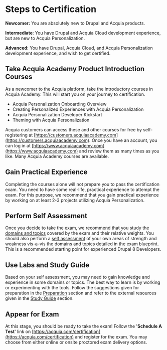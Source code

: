 # Steps to Certification

**Newcomer:** You are absolutely new to Drupal and Acquia products.

**Intermediate**: You have Drupal and Acquia Cloud development experience, but are new to Acquia Personalization.

**Advanced:** You have Drupal, Acquia Cloud, and Acquia Personalization development experience, and wish to get certified.

## Take Acquia Academy Product Introduction Courses

As a newcomer to the Acquia platform, take the introductory courses in Acquia Academy. This will start you on your journey to certification.

* Acquia Personalization Onboarding Overview
* Creating Personalized Experiences with Acquia Personalization
* Acquia Personalization Developer Kickstart
* Theming with Acquia Personalization

Acquia customers can access these and other courses for free by self-registering at [https://customers.acquiaacademy.com](https://customers.acquiaacademy.com). Once you have an account, you can log in at [https://www.acquiaacademy.com](https://www.acquiaacademy.com) and review them as many times as you like. Many Acquia Academy courses are available.

## Gain Practical Experience

Completing the courses alone will not prepare you to pass the certification exam. You need to have some real-life, practical experience to attempt the exam. For this purpose, we recommend that you gain practical experience by working on at least 2-3 projects utilizing Acquia Personalization.

## Perform Self Assessment

Once you decide to take the exam, we recommend that you study the [domains and topics](exam-domains.md) covered by the exam and their relative weights. You should also perform a [self assessment](self-assessment.md) of your own areas of strength and weakness vis-a-vis the domains and topics detailed in the exam blueprint. This is a recommended starting point for experienced Drupal 8 Developers.

## Use Labs and Study Guide

Based on your self assessment, you may need to gain knowledge and experience in some domains or topics. The best way to learn is by working or experimenting with the tools. Follow the suggestions given for preparation in the [Preparation](preparation.md) section and refer to the external resources given in the [Study Guide](study-guide.md) section.

## Appear for Exam

At this stage, you should be ready to take the exam! Follow the '**Schedule A Test**' link on [https://acquia.com/certification](https://acquia.com/certification) and register for the exam. You may choose from either online or onsite proctored exam delivery options.

